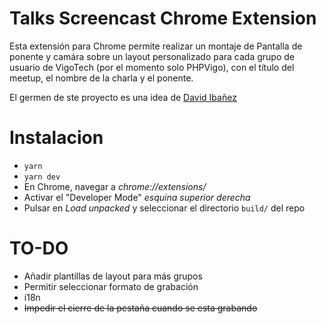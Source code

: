 # Talks Screencast Chrome Extension

Esta extensión para Chrome permite realizar un montaje de Pantalla de ponente y camára sobre un layout personalizado para cada grupo de usuario de VigoTech (por el momento solo PHPVigo), con el título del meetup, el nombre de la charla y el ponente.

El germen de ste proyecto es una idea de [David Ibañez](https://github.com/dibanez)

# Instalacion

- `yarn`
- `yarn dev`
- En Chrome, navegar a _chrome://extensions/_
- Activar el "Developer Mode" _esquina superior derecha_
- Pulsar en _Load unpacked_ y seleccionar el directorio `build/` del repo


# TO-DO
- Añadir plantillas de layout para más grupos
- Permitir seleccionar formato de grabación
- i18n
- ~~Impedir el cierre de la pestaña cuando se esta grabando~~



